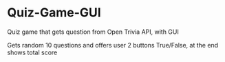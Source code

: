 # Quiz-Game-GUI
Quiz game that gets question from Open Trivia API, with GUI

Gets random 10 questions and offers user 2 buttons True/False, at the end shows total score